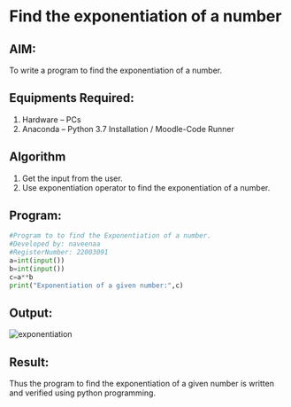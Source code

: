 # Find the exponentiation of a number

## AIM:
To write a program to find the exponentiation of a number.

## Equipments Required:
1. Hardware – PCs
2. Anaconda – Python 3.7 Installation / Moodle-Code Runner

## Algorithm
1. Get the input from the user.
2. Use exponentiation operator to find the exponentiation of a number.

## Program:
```python
#Program to to find the Exponentiation of a number.
#Developed by: naveenaa 
#RegisterNumber: 22003091
a=int(input())
b=int(input())
c=a**b
print("Exponentiation of a given number:",c)

```

## Output:

![exponentiation](https://user-images.githubusercontent.com/113497406/192078458-a6803d7b-baee-4a8c-863d-49458809723b.png)


## Result:
Thus the program to find the exponentiation of a given number is written and verified using python programming.
